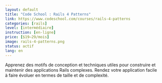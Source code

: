 ```yaml
---
layout: default
title: "Code School : Rails 4 Patterns"
link: https://www.codeschool.com/courses/rails-4-patterns
categories: [rails]
level: [intermédiaire]
instruction: [en-ligne]
price: [$19–29/mois]
image: rails-4-patterns.png
status: actif
lang: en
---
```


Apprenez des motifs de conception et techniques utiles pour construire et maintenir des applications Rails complexes. Rendez votre application facile à faire évoluer en termes de taille et de complexité.

